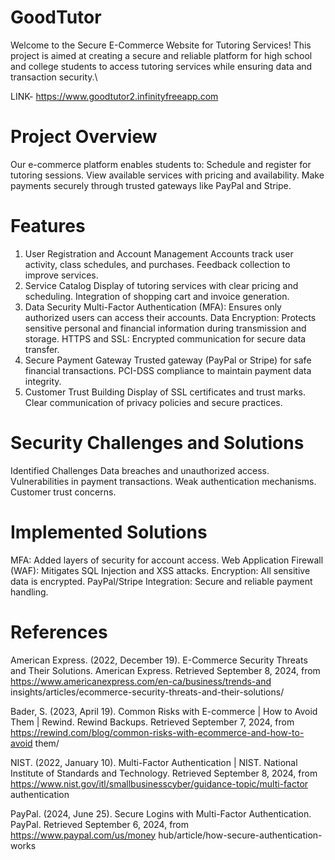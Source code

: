 # GoodTutor
Welcome to the Secure E-Commerce Website for Tutoring Services! This project is aimed at creating a secure and reliable platform for high school and college students to access tutoring services while ensuring data and transaction security.\

LINK- https://www.goodtutor2.infinityfreeapp.com

# Project Overview
Our e-commerce platform enables students to:
Schedule and register for tutoring sessions.
View available services with pricing and availability.
Make payments securely through trusted gateways like PayPal and Stripe.

# Features
1. User Registration and Account Management
Accounts track user activity, class schedules, and purchases.
Feedback collection to improve services.
3. Service Catalog
Display of tutoring services with clear pricing and scheduling.
Integration of shopping cart and invoice generation.
4. Data Security
Multi-Factor Authentication (MFA): Ensures only authorized users can access their accounts.
Data Encryption: Protects sensitive personal and financial information during transmission and storage.
HTTPS and SSL: Encrypted communication for secure data transfer.
5. Secure Payment Gateway
Trusted gateway (PayPal or Stripe) for safe financial transactions.
PCI-DSS compliance to maintain payment data integrity.
6. Customer Trust Building
Display of SSL certificates and trust marks.
Clear communication of privacy policies and secure practices.

# Security Challenges and Solutions
Identified Challenges
Data breaches and unauthorized access.
Vulnerabilities in payment transactions.
Weak authentication mechanisms.
Customer trust concerns.

# Implemented Solutions
MFA: Added layers of security for account access.
Web Application Firewall (WAF): Mitigates SQL Injection and XSS attacks.
Encryption: All sensitive data is encrypted.
PayPal/Stripe Integration: Secure and reliable payment handling.

# References
American Express. (2022, December 19). E-Commerce Security Threats and 
Their Solutions. American Express. Retrieved September 8, 2024, from 
https://www.americanexpress.com/en-ca/business/trends-and
insights/articles/ecommerce-security-threats-and-their-solutions/ 

Bader, S. (2023, April 19). Common Risks with E-commerce | How to Avoid 
Them | Rewind. Rewind Backups. Retrieved September 7, 2024, from 
https://rewind.com/blog/common-risks-with-ecommerce-and-how-to-avoid
them/ 

NIST. (2022, January 10). Multi-Factor Authentication | NIST. National Institute of 
Standards and Technology. Retrieved September 8, 2024, from 
https://www.nist.gov/itl/smallbusinesscyber/guidance-topic/multi-factor
authentication 

PayPal. (2024, June 25). Secure Logins with Multi-Factor Authentication. PayPal. 
Retrieved September 6, 2024, from https://www.paypal.com/us/money
hub/article/how-secure-authentication-works

